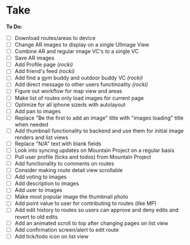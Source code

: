 # Take
**To Do:**

- [ ] Download routes/areas to device
- [ ] Change AR images to display on a single UIImage View
- [ ] Combine AR and regular image VC's to a single VC
- [ ] Save AR images
- [ ] Add Profile page *(rocki)*
- [ ] Add friend's feed *(rocki)*
- [ ] Add find a gym buddy and outdoor buddy VC *(rocki)*
- [ ] Add direct message to other users functinoality *(rocki)*
- [ ] Figure out workflow for map view and areas
- [ ] Make list of routes only load images for current page
- [ ] Optimize for all iphone sizeds with autolayout
- [ ] Add pan to images
- [ ] Replace "Be the first to add an image" title with "images loading" title when needed
- [ ] Add thumbnail functionality to backend and use them for initial image renders and list views
- [ ] Replace "N/A" text with blank fields
- [ ] Look into syncing updates on Mountain Project on a regular basis
- [ ] Pull user profile (ticks and todos) from Mountain Project
- [ ] Add functionality to comments on routes
- [ ] Consider making route detail view scrollable
- [ ] Add voting to images
- [ ] Add description to images
- [ ] Add user to images
- [ ] Make most popular image the thumbnail photo
- [ ] Add point value to user for contributing to routes (like MP)
- [ ] Add edit history to routes so users can approve and deny edits and revert to old edits
- [ ] Add an animated scroll to top after changing pages on list view
- [ ] Add confirmation screen/alert to edit route
- [ ] Add tick/todo icon on list view

